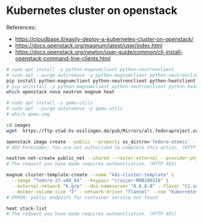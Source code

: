 # Kubernetes cluster on openstack

References:
- https://cloudbase.it/easily-deploy-a-kubernetes-cluster-on-openstack/
- https://docs.openstack.org/magnum/latest/user/index.html
- https://docs.openstack.org/newton/user-guide/common/cli-install-openstack-command-line-clients.html

```bash
# sudo apt install -y python-magnumclient python-neutronclient
# sudo apt --purge autoremove -y python-magnumclient python-neutronclient
pip install python-magnumclient python-neutronclient python-heatclient
# pip uninstall -y python-magnumclient python-neutronclient python-heatclient
which openstack nova neutron magnum heat

# sudo apt install -y qemu-utils
# sudo apt --purge autoremove -y qemu-utils
# which qemu-img
```

```bash
cd images
wget  https://ftp-stud.hs-esslingen.de/pub/Mirrors/alt.fedoraproject.org/atomic/stable/Fedora-Atomic-25-20170512.2/CloudImages/x86_64/images/Fedora-Atomic-25-20170512.2.x86_64.qcow2

openstack image create --public --property os_distro='fedora-atomic' --disk-format qcow2 --container-format bare --file Fedora-Atomic-25-20170512.2.x86_64.qcow2 fedora-atomic.qcow2
# 403 Forbidden: You are not authorized to complete this action. (HTTP 403)

neutron net-create public_net --shared --router:external --provider:physical_network physnet2 --provider:network_type flat
# The request you have made requires authentication. (HTTP 401)

magnum cluster-template-create --name "k8s-cluster-template" \
  --image "fedora-27-x86_64" --keypair "crozier-MOB100326" \
  --external-network "k.grp" --dns-nameserver "8.8.8.8" --flavor "t2.small" \
  --docker-volume-size "3" --network-driver "flannel" --coe "kubernetes"
# ERROR: public endpoint for container service not found

heat stack-list
# The request you have made requires authentication. (HTTP 401)
```
